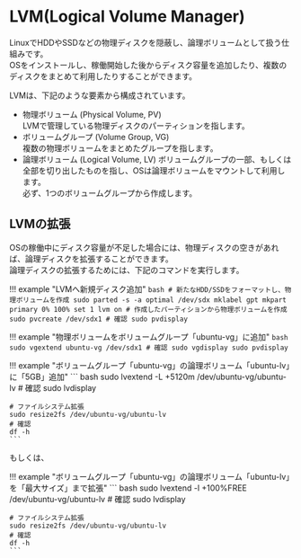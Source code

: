 # LVM(Logical Volume Manager)
LinuxでHDDやSSDなどの物理ディスクを隠蔽し、論理ボリュームとして扱う仕組みです。  
OSをインストールし、稼働開始した後からディスク容量を追加したり、複数のディスクをまとめて利用したりすることができます。  

LVMは、下記のような要素から構成されています。  

* 物理ボリューム (Physical Volume, PV)  
	LVMで管理している物理ディスクのパーティションを指します。  
* ボリュームグループ (Volume Group, VG)  
	複数の物理ボリュームをまとめたグループを指します。  
* 論理ボリューム (Logical Volume, LV)
	ボリュームグループの一部、もしくは全部を切り出したものを指し、OSは論理ボリュームをマウントして利用します。  
	必ず、1つのボリュームグループから作成します。  

## LVMの拡張
OSの稼働中にディスク容量が不足した場合には、物理ディスクの空きがあれば、論理ディスクを拡張することができます。  
論理ディスクの拡張するためには、下記のコマンドを実行します。

!!! example "LVMへ新規ディスク追加"
	``` bash
	# 新たなHDD/SSDをフォーマットし、物理ボリュームを作成
	sudo parted -s -a optimal /dev/sdx mklabel gpt mkpart primary 0% 100% set 1 lvm on
	# 作成したパーティションから物理ボリュームを作成
	sudo pvcreate /dev/sdx1
	# 確認
	sudo pvdisplay
	```

!!! example "物理ボリュームをボリュームグループ「ubuntu-vg」に追加"
	``` bash
	sudo vgextend ubuntu-vg /dev/sdx1
	# 確認
	sudo vgdisplay
	sudo pvdisplay
	```

!!! example "ボリュームグループ「ubuntu-vg」の論理ボリューム「ubuntu-lv」に「5GB」追加"
	``` bash
	sudo lvextend -L +5120m /dev/ubuntu-vg/ubuntu-lv
	# 確認
	sudo lvdisplay

	# ファイルシステム拡張
	sudo resize2fs /dev/ubuntu-vg/ubuntu-lv
	# 確認
	df -h
	```

もしくは、  

!!! example "ボリュームグループ「ubuntu-vg」の論理ボリューム「ubuntu-lv」を「最大サイズ」まで拡張"
	``` bash
	sudo lvextend -l +100%FREE /dev/ubuntu-vg/ubuntu-lv
	# 確認
	sudo lvdisplay

	# ファイルシステム拡張
	sudo resize2fs /dev/ubuntu-vg/ubuntu-lv
	# 確認
	df -h
	```
